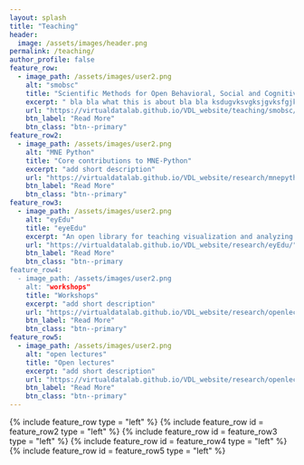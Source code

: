 ```yaml
---
layout: splash
title: "Teaching"
header:
  image: /assets/images/header.png
permalink: /teaching/
author_profile: false
feature_row:
  - image_path: /assets/images/user2.png
    alt: "smobsc"
    title: "Scientific Methods for Open Behavioral, Social and Cognitive Sciences"
    excerpt: " bla bla what this is about bla bla ksdugvksvgksjgvksfgjksagvkjdavkjdavbfkjk"
    url: "https://virtualdatalab.github.io/VDL_website/teaching/smobsc/"
    btn_label: "Read More"
    btn_class: "btn--primary"
feature_row2:
  - image_path: /assets/images/user2.png
    alt: "MNE Python"
    title: "Core contributions to MNE-Python"
    excerpt: "add short description"
    url: "https://virtualdatalab.github.io/VDL_website/research/mnepython/"
    btn_label: "Read More"
    btn_class: "btn--primary"
feature_row3:
  - image_path: /assets/images/user2.png
    alt: "eyEdu"
    title: "eyeEdu"
    excerpt: "An open library for teaching visualization and analyzing eye tracking data"
    url: "https://virtualdatalab.github.io/VDL_website/research/eyEdu/"
    btn_label: "Read More"
    btn_class: "btn--primary
feature_row4:
  - image_path: /assets/images/user2.png
    alt: "workshops"
    title: "Workshops"
    excerpt: "add short description"
    url: "https://virtualdatalab.github.io/VDL_website/research/openlectures/"
    btn_label: "Read More"
    btn_class: "btn--primary"
feature_row5:
  - image_path: /assets/images/user2.png
    alt: "open lectures"
    title: "Open lectures"
    excerpt: "add short description"
    url: "https://virtualdatalab.github.io/VDL_website/research/openlectures/"
    btn_label: "Read More"
    btn_class: "btn--primary"
---
```



{% include feature_row type = "left" %}
{% include feature_row id = feature_row2 type = "left" %}
{% include feature_row id = feature_row3 type = "left" %}
{% include feature_row id = feature_row4 type = "left" %}
{% include feature_row id = feature_row5 type = "left" %}